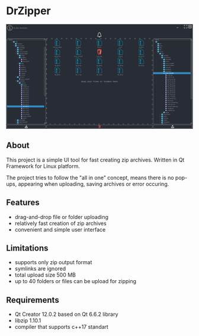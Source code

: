 # DrZipper

![Logo](overview.png)

## About
This project is a simple UI tool for fast creating zip archives. Written in Qt Framework for Linux platform.

The project tries to follow the "all in one" concept, means there is no pop-ups, appearing when uploading, saving
archives or error occuring.

## Features
* drag-and-drop file or folder uploading
* relatively fast creation of zip archives
* convenient and simple user interface

## Limitations
* supports only zip output format
* symlinks are ignored
* total upload size 500 MB
* up to 40 folders or files can be upload for zipping

## Requirements
* Qt Creator 12.0.2 based on Qt 6.6.2 library
* libzip 1.10.1
* compiler that supports c++17 standart